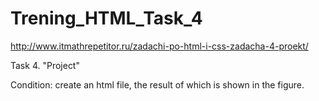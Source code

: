 # Trening_HTML_Task_4
http://www.itmathrepetitor.ru/zadachi-po-html-i-css-zadacha-4-proekt/

Task 4. "Project"

Condition: create an html file, the result of which is shown in the figure.
